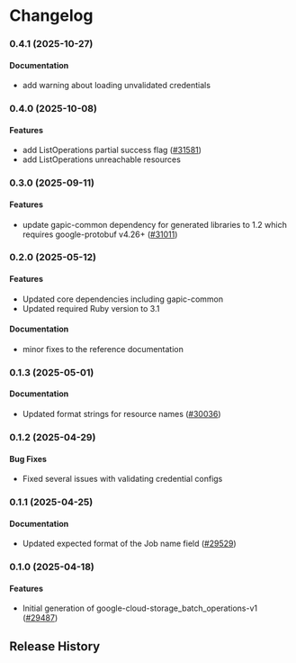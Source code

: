 # Changelog

### 0.4.1 (2025-10-27)

#### Documentation

* add warning about loading unvalidated credentials 

### 0.4.0 (2025-10-08)

#### Features

* add ListOperations partial success flag ([#31581](https://github.com/googleapis/google-cloud-ruby/issues/31581)) 
* add ListOperations unreachable resources 

### 0.3.0 (2025-09-11)

#### Features

* update gapic-common dependency for generated libraries to 1.2 which requires google-protobuf v4.26+ ([#31011](https://github.com/googleapis/google-cloud-ruby/issues/31011)) 

### 0.2.0 (2025-05-12)

#### Features

* Updated core dependencies including gapic-common 
* Updated required Ruby version to 3.1 
#### Documentation

* minor fixes to the reference documentation 

### 0.1.3 (2025-05-01)

#### Documentation

* Updated format strings for resource names ([#30036](https://github.com/googleapis/google-cloud-ruby/issues/30036)) 

### 0.1.2 (2025-04-29)

#### Bug Fixes

* Fixed several issues with validating credential configs 

### 0.1.1 (2025-04-25)

#### Documentation

* Updated expected format of the Job name field ([#29529](https://github.com/googleapis/google-cloud-ruby/issues/29529)) 

### 0.1.0 (2025-04-18)

#### Features

* Initial generation of google-cloud-storage_batch_operations-v1 ([#29487](https://github.com/googleapis/google-cloud-ruby/issues/29487)) 

## Release History
